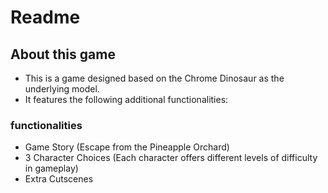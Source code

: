 # Readme
## About this game
- This is a game designed based on the Chrome Dinosaur as the underlying model. 
- It features the following additional functionalities:
### functionalities
- Game Story (Escape from the Pineapple Orchard)
- 3 Character Choices (Each character offers different levels of difficulty in gameplay)
- Extra Cutscenes
